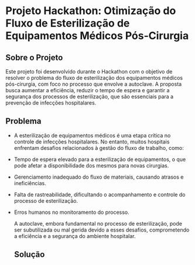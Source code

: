 # Projeto Hackathon: Otimização do Fluxo de Esterilização de Equipamentos Médicos Pós-Cirurgia


## Sobre o Projeto

Este projeto foi desenvolvido durante o Hackathon com o objetivo de resolver o problema do fluxo de esterilização dos equipamentos médicos pós-cirurgia, com foco no processo que envolve a autoclave. A proposta busca aumentar a eficiência, reduzir o tempo de espera e garantir a segurança dos processos de esterilização, que são essenciais para a prevenção de infecções hospitalares.

## Problema

- A esterilização de equipamentos médicos é uma etapa crítica no controle de infecções hospitalares. No entanto, muitos hospitais enfrentam desafios relacionados à gestão do fluxo de trabalho, como:

- Tempo de espera elevado para a esterilização de equipamentos, o que pode afetar a disponibilidade dos mesmos para novas cirurgias.

- Gerenciamento inadequado do fluxo de materiais, causando atrasos e ineficiências.

- Falta de rastreabilidade, dificultando o acompanhamento e controle do processo de esterilização.

- Erros humanos no monitoramento do processo.

  A autoclave, embora fundamental no processo de esterilização, pode ser subutilizada ou mal gerida devido a esses desafios, comprometendo a eficiência e a segurança do ambiente hospitalar.

  ## Solução

  



